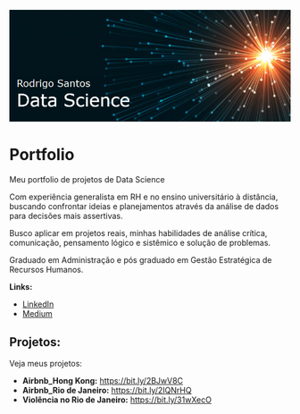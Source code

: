 <p align="center">
  <img src="https://github.com/Rodrigo-O-Santos/Portfolio/blob/master/Banner.png" >
</p>

# Portfolio
Meu portfolio de projetos de Data Science

Com experiência generalista em RH e no ensino universitário à distância, buscando confrontar ideias e planejamentos através da análise de dados para decisões mais assertivas.

Busco aplicar em projetos reais, minhas habilidades de análise crítica, comunicação, pensamento lógico e sistêmico e solução de problemas.

Graduado em Administração e pós graduado em Gestão Estratégica de Recursos Humanos. 


**Links:**
* [LinkedIn](https://www.linkedin.com/in/rodrigo-de-oliveira-dos-santos-83013425)
* [Medium](https://medium.com/@rodrigoosantosalo)


## Projetos:
Veja meus projetos:

* **Airbnb_Hong Kong:** https://bit.ly/2BJwV8C
* **Airbnb_Rio de Janeiro:** https://bit.ly/2IQNrHQ
* **Violência no Rio de Janeiro:** https://bit.ly/31wXecO
